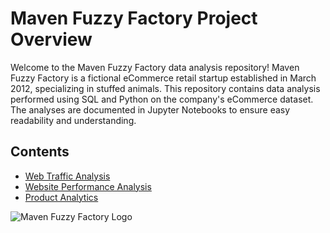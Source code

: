 # Maven Fuzzy Factory Project Overview

Welcome to the Maven Fuzzy Factory data analysis repository! Maven Fuzzy Factory is a fictional eCommerce retail startup established in March 2012, specializing in stuffed animals. This repository contains data analysis performed using SQL and Python on the company's eCommerce dataset. The analyses are documented in Jupyter Notebooks to ensure easy readability and understanding.

## Contents

- [Web Traffic Analysis](#web-traffic-analysis)
- [Website Performance Analysis](#website-performance-analysis)
- [Product Analytics](#product-analytics)

![Maven Fuzzy Factory Logo](#)
